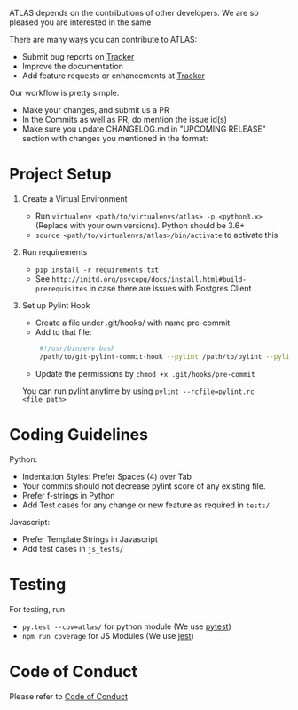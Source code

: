 ATLAS depends on the contributions of other developers.
We are so pleased you are interested in the same

There are many ways you can contribute to ATLAS:

- Submit bug reports on [Tracker]
- Improve the documentation
- Add feature requests or enhancements at [Tracker]

[Tracker]: https://github.com/swagger-atlas/atlas/issues

Our workflow is pretty simple.
- Make your changes, and submit us a PR
- In the Commits as well as PR, do mention the issue id(s)
- Make sure you update CHANGELOG.md in "UPCOMING RELEASE" section with changes you mentioned in the format:


Project Setup
=============

1. Create a Virtual Environment
    - Run `virtualenv <path/to/virtualenvs/atlas> -p <python3.x>`
     (Replace <variables> with your own versions). Python should be 3.6+
    - `source <path/to/virtualenvs/atlas>/bin/activate` to activate this

2. Run requirements
    - `pip install -r requirements.txt`
    - See `http://initd.org/psycopg/docs/install.html#build-prerequisites` in case there are issues with Postgres Client

3. Set up Pylint Hook
    - Create a file under .git/hooks/ with name pre-commit
    - Add to that file:
       ```bash
        #!/usr/bin/env bash
        /path/to/git-pylint-commit-hook --pylint /path/to/pylint --pylintrc pylint.rc
       ```
    - Update the permissions by `chmod +x .git/hooks/pre-commit`

    You can run pylint anytime by using `pylint --rcfile=pylint.rc <file_path>`


Coding Guidelines
=================

Python:
- Indentation Styles: Prefer Spaces (4) over Tab
- Your commits should not decrease pylint score of any existing file.
- Prefer f-strings in Python
- Add Test cases for any change or new feature as required in `tests/`

Javascript:
- Prefer Template Strings in Javascript
- Add test cases in `js_tests/`


Testing
=======

For testing, run
- `py.test --cov=atlas/` for python module (We use [pytest](https://pytest.readthedocs.io/en/4.3.0/))
- `npm run coverage` for JS Modules (We use [jest](https://jestjs.io/docs/en/getting-started.html))


Code of Conduct
===============

Please refer to [Code of Conduct](CODE_OF_CONDUCT.md)
